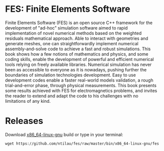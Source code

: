# FES: Finite Elements Software
Finite Elements Software (FES) is an open source C++ framework for the development of "ad-hoc" simulation software aimed to rapid implementation of novel numerical methods based on the weighted residuals mathematical approach. Able to interact with geometries and generate meshes, one can straightforwardly implement numerical assembly-and-solve code to achieve a fast and robust simulations. This book shows how a few notions of mathematics and physics, and some coding skills, enable the development of powerful and efficient numerical tools relying on freely available libraries. Numerical simulation has never been as accessible to everyone as it is nowadays, pushing further the boundaries of simulation technologies development. Easy to use development codes enable a faster real-world models validation, a rough trial-and-error phase, through physical measurements. This book presents some results achieved with FES for electromagnetics problems, and invites the reader to extend and adapt the code to his challenges with no limitations of any kind.

# Releases
Download [x86_64-linux-gnu](https://github.com/ntilau/fes/raw/master/bin/x86_64-linux-gnu/fes) build or type in your terminal:
```shell
wget https://github.com/ntilau/fes/raw/master/bin/x86_64-linux-gnu/fes
```